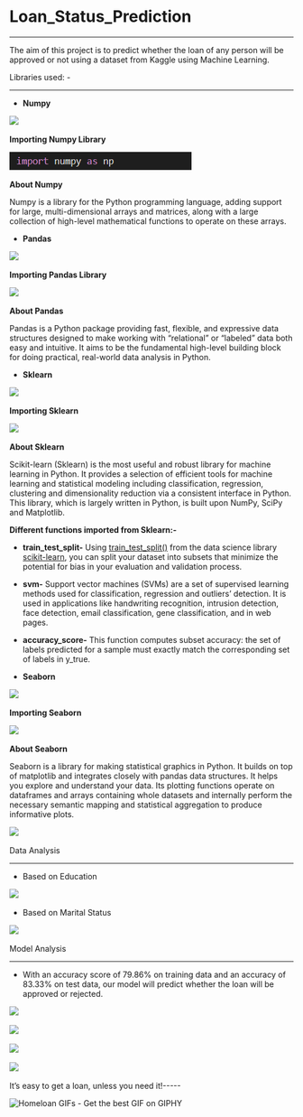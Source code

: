 
# Loan\_Status\_Prediction

-----
The aim of this project is to predict whether the loan of any person will be approved or not using a dataset from Kaggle using Machine Learning.

Libraries used: -

-----
- **Numpy**

![](Aspose.Words.426ab2f4-1220-4c79-a39d-bc9412eb1bbf.001.png)

**Importing Numpy Library**

![](Aspose.Words.426ab2f4-1220-4c79-a39d-bc9412eb1bbf.002.png)

**About Numpy**

Numpy is a library for the Python programming language, adding support for large, multi-dimensional arrays and matrices, along with a large collection of high-level mathematical functions to operate on these arrays.




- **Pandas**

![](Aspose.Words.426ab2f4-1220-4c79-a39d-bc9412eb1bbf.003.png)

**Importing Pandas Library**

![](Aspose.Words.426ab2f4-1220-4c79-a39d-bc9412eb1bbf.004.png)

**About Pandas**

Pandas is a Python package providing fast, flexible, and expressive data structures designed to make working with “relational” or “labeled” data both easy and intuitive. It aims to be the fundamental high-level building block for doing practical, real-world data analysis in Python.

- **Sklearn**

![](Aspose.Words.426ab2f4-1220-4c79-a39d-bc9412eb1bbf.005.png)

**Importing Sklearn**

![](Aspose.Words.426ab2f4-1220-4c79-a39d-bc9412eb1bbf.006.png)

**About Sklearn**

Scikit-learn (Sklearn) is the most useful and robust library for machine learning in Python. It provides a selection of efficient tools for machine learning and statistical modeling including classification, regression, clustering and dimensionality reduction via a consistent interface in Python. This library, which is largely written in Python, is built upon NumPy, SciPy and Matplotlib.

**Different functions imported from Sklearn:-**

- **train\_test\_split-** Using [train_test_split()](https://scikit-learn.org/stable/modules/generated/sklearn.model_selection.train_test_split.html) from the data science library [scikit-learn](https://scikit-learn.org/stable/index.html), you can split your dataset into subsets that minimize the potential for bias in your evaluation and validation process.
- **svm-** Support vector machines (SVMs) are a set of supervised learning methods used for classification, regression and outliers’ detection. It is used in applications like handwriting recognition, intrusion detection, face detection, email classification, gene classification, and in web pages.
- **accuracy\_score-** This function computes subset accuracy: the set of labels predicted for a sample must exactly match the corresponding set of labels in y\_true.




- **Seaborn**

![](Aspose.Words.426ab2f4-1220-4c79-a39d-bc9412eb1bbf.007.png)

**Importing Seaborn**

![](Aspose.Words.426ab2f4-1220-4c79-a39d-bc9412eb1bbf.008.png)

**About Seaborn**

Seaborn is a library for making statistical graphics in Python. It builds on top of matplotlib and integrates closely with pandas data structures. It helps you explore and understand your data. Its plotting functions operate on dataframes and arrays containing whole datasets and internally perform the necessary semantic mapping and statistical aggregation to produce informative plots.












![](Aspose.Words.426ab2f4-1220-4c79-a39d-bc9412eb1bbf.009.png)

Data Analysis

-----
- Based on Education

![](Aspose.Words.426ab2f4-1220-4c79-a39d-bc9412eb1bbf.010.png)

- Based on Marital Status

![](Aspose.Words.426ab2f4-1220-4c79-a39d-bc9412eb1bbf.011.png)

Model Analysis

-----
- With an accuracy score of 79.86% on training data and an accuracy of 83.33% on test data, our model will predict whether the loan will be approved or rejected.

![](Aspose.Words.426ab2f4-1220-4c79-a39d-bc9412eb1bbf.012.png)

![](Aspose.Words.426ab2f4-1220-4c79-a39d-bc9412eb1bbf.013.png)

![](Aspose.Words.426ab2f4-1220-4c79-a39d-bc9412eb1bbf.014.png)

![](Aspose.Words.426ab2f4-1220-4c79-a39d-bc9412eb1bbf.015.png)


It’s easy to get a loan, unless you need it!-----

![Homeloan GIFs - Get the best GIF on GIPHY](Aspose.Words.426ab2f4-1220-4c79-a39d-bc9412eb1bbf.016.png)
